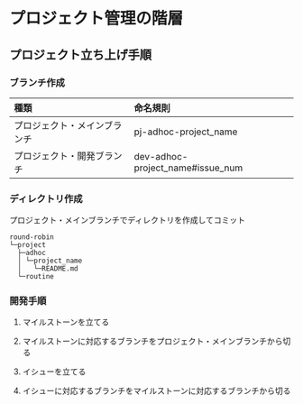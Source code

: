# プロジェクト管理の階層

## プロジェクト立ち上げ手順

### ブランチ作成

| 種類                         | 命名規則                         |
| :--------------------------- | :------------------------------- |
| プロジェクト・メインブランチ | pj-adhoc-project_name            |
| プロジェクト・開発ブランチ   | dev-adhoc-project_name#issue_num |

### ディレクトリ作成

プロジェクト・メインブランチでディレクトリを作成してコミット

    round-robin
    └─project
      ├─adhoc
      │ └─project_name
      │   └─README.md
      └─routine

### 開発手順

1.  マイルストーンを立てる

2.  マイルストーンに対応するブランチをプロジェクト・メインブランチから切る

3.  イシューを立てる

4.  イシューに対応するブランチをマイルストーンに対応するブランチから切る
